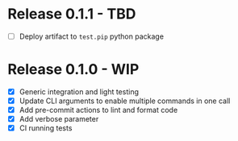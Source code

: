 # Release 0.1.1 - TBD #
- [ ] Deploy artifact to `test.pip` python package 

# Release 0.1.0 - WIP #

- [X] Generic integration and light testing
- [X] Update CLI arguments to enable multiple commands in one call
- [X] Add pre-commit actions to lint and format code
- [X] Add verbose parameter
- [X] CI running tests
